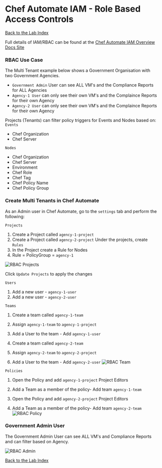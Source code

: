# Chef Automate IAM - Role Based Access Controls
    
[Back to the Lab Index](../README.md#cooking-up-compliance---workshop)
  
Full details of IAM/RBAC can be found at the [Chef Automate IAM Overview Docs Site](https://automate.chef.io/docs/iam-v2-overview/)
  
### RBAC Use Case
The Multi Tenant example below shows a Government Organisation with two Government Agencies.  
 - `Government Admin` User can see ALL VM's and the Compliance Reports for ALL Agencies
 - `Agency-1 User` can only see their own VM's and the Complaince Reports for their own Agency
 - `Agency-2 User` can only see their own VM's and the Complaince Reports for their own Agency
  
Projects (Tenants) can filter policy triggers for Events and Nodes based on:
`Events`
 - Chef Organization
 - Chef Server
  
`Nodes`
 - Chef Organization
 - Chef Server
 - Environment
 - Chef Role
 - Chef Tag
 - Chef Policy Name
 - Chef Policy Group
  
### Create Multi Tenants in Chef Automate

As an Admin user in Chef Automate, go to the ```settings``` tab and  perform the following:

```Projects```
1. Create a Project called `agency-1-project`
2. Create a Project called `agency-2-project`
Under the projects, create ```Rules```
1. In the Project create a Rule for Nodes
2. Rule = PolicyGroup = `agency-1`
  
![RBAC Projects](/labs/images/rbac_project.png "RBAC Projects")
  
Click `Update Projects` to apply the changes
  
  
```Users```
1. Add a new user - `agency-1-user`
2. Add a new user - `agency-2-user`
  
  
```Teams```
1. Create a team called `agency-1-team`
2. Assign `agency-1-team` to `agency-1-project`
3. Add a User to the team - Add `agency-1-user`

1. Create a team called `agency-2-team`
2. Assign `agency-2-team` to `agency-2-project`
3. Add a User to the team - Add `agency-2-user`
![RBAC Team](/labs/images/rbac_team.png "RBAC Team")
  
  
```Policies```
1. Open the Policy and add `agency-1-project` Project Editors
2. Add a Team as a member of the policy- Add team `agency-1-team`
  
1. Open the Policy and add `agency-2-project` Project Editors
2. Add a Team as a member of the policy- Add team `agency-2-team`
![RBAC Policy](/labs/images/rbac_policy.png "RBAC Policy")
  
### Government Admin User
The Government Admin User can see ALL VM's and Compliance Reports and can filter based on Agency.
  
![RBAC Admin](/labs/images/rbac_admin.png "RBAC Admin")
  
[Back to the Lab Index](../README.md#cooking-up-compliance---workshop)
